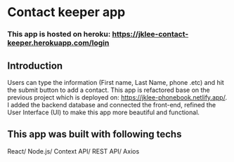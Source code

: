 # Contact keeper app

### This app is hosted on heroku: https://jklee-contact-keeper.herokuapp.com/login

## Introduction

Users can type the information (First name, Last Name, phone .etc) and hit the submit button to add a contact. This app is refactored base on the previous project which is deployed on: https://jklee-phonebook.netlify.app/. I added the backend database and connected the front-end, refined the User Interface (UI) to make this app more beautiful and functional.

## This app was built with following techs

React/ Node.js/ Context API/ REST API/ Axios
